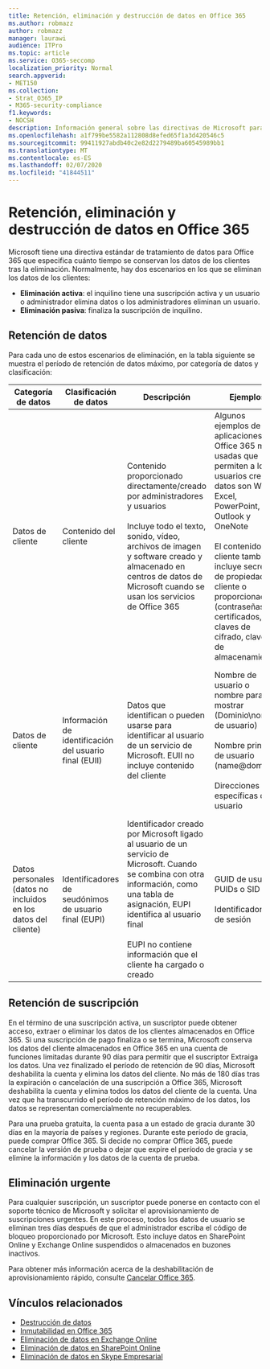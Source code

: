 ```yaml
---
title: Retención, eliminación y destrucción de datos en Office 365
ms.author: robmazz
author: robmazz
manager: laurawi
audience: ITPro
ms.topic: article
ms.service: O365-seccomp
localization_priority: Normal
search.appverid:
- MET150
ms.collection:
- Strat_O365_IP
- M365-security-compliance
f1.keywords:
- NOCSH
description: Información general sobre las directivas de Microsoft para Office 365 relativas a la retención, eliminación y destrucción de datos.
ms.openlocfilehash: a1f799be5582a112808d8efed65f1a3d420546c5
ms.sourcegitcommit: 99411927abdb40c2e82d2279489ba60545989bb1
ms.translationtype: MT
ms.contentlocale: es-ES
ms.lasthandoff: 02/07/2020
ms.locfileid: "41844511"
---
```

# <a name="data-retention-deletion-and-destruction-in-office-365"></a>Retención, eliminación y destrucción de datos en Office 365

Microsoft tiene una directiva estándar de tratamiento de datos para Office 365 que especifica cuánto tiempo se conservan los datos de los clientes tras la eliminación. Normalmente, hay dos escenarios en los que se eliminan los datos de los clientes:

- **Eliminación activa**: el inquilino tiene una suscripción activa y un usuario o administrador elimina datos o los administradores eliminan un usuario.
- **Eliminación pasiva**: finaliza la suscripción de inquilino.

## <a name="data-retention"></a>Retención de datos

Para cada uno de estos escenarios de eliminación, en la tabla siguiente se muestra el período de retención de datos máximo, por categoría de datos y clasificación:

| Categoría de datos | Clasificación de datos | Descripción | Ejemplos | Período de retención |
|-----------------|-----------------|-----------------|----------------------------------|-------------------------------|
| Datos de cliente | Contenido del cliente| Contenido proporcionado directamente/creado por administradores y usuarios <br><br> Incluye todo el texto, sonido, vídeo, archivos de imagen y software creado y almacenado en centros de datos de Microsoft cuando se usan los servicios de Office 365 | Algunos ejemplos de las aplicaciones de Office 365 más usadas que permiten a los usuarios crear datos son Word, Excel, PowerPoint, Outlook y OneNote <br><br> El contenido del cliente también incluye secretos de propiedad del cliente o proporcionados (contraseñas, certificados, claves de cifrado, claves de almacenamiento) | **Escenario de eliminación activa:** como máximo 30 días <br><br> **Escenario de eliminación pasiva:** como máximo 180 días |
| Datos de cliente | Información de identificación del usuario final (EUII) | Datos que identifican o pueden usarse para identificar al usuario de un servicio de Microsoft. EUII no incluye contenido del cliente | Nombre de usuario o nombre para mostrar (Dominio\nombre de usuario) <br><br> Nombre principal de usuario (name@domain) <br><br>  Direcciones IP específicas del usuario | **Escenario de eliminación activa:** como máximo de 180 días (solo una acción de administrador de inquilinos) <br><br> **Escenario de eliminación pasiva:** como máximo 180 días |
| Datos personales <br> (datos no incluidos en los datos del cliente) | Identificadores de seudónimos de usuario final (EUPI) | Identificador creado por Microsoft ligado al usuario de un servicio de Microsoft. Cuando se combina con otra información, como una tabla de asignación, EUPI identifica al usuario final <br><br> EUPI no contiene información que el cliente ha cargado o creado | GUID de usuario, PUIDs o SID <br><br> Identificadores de sesión | **Escenario de eliminación activa:** como máximo 30 días <br><br> **Escenario de eliminación pasiva:** como máximo 180 días |

## <a name="subscription-retention"></a>Retención de suscripción

En el término de una suscripción activa, un suscriptor puede obtener acceso, extraer o eliminar los datos de los clientes almacenados en Office 365. Si una suscripción de pago finaliza o se termina, Microsoft conserva los datos del cliente almacenados en Office 365 en una cuenta de funciones limitadas durante 90 días para permitir que el suscriptor Extraiga los datos. Una vez finalizado el período de retención de 90 días, Microsoft deshabilita la cuenta y elimina los datos del cliente. No más de 180 días tras la expiración o cancelación de una suscripción a Office 365, Microsoft deshabilita la cuenta y elimina todos los datos del cliente de la cuenta. Una vez que ha transcurrido el período de retención máximo de los datos, los datos se representan comercialmente no recuperables.

Para una prueba gratuita, la cuenta pasa a un estado de gracia durante 30 días en la mayoría de países y regiones. Durante este período de gracia, puede comprar Office 365. Si decide no comprar Office 365, puede cancelar la versión de prueba o dejar que expire el período de gracia y se elimine la información y los datos de la cuenta de prueba.

## <a name="expedited-deletion"></a>Eliminación urgente

Para cualquier suscripción, un suscriptor puede ponerse en contacto con el soporte técnico de Microsoft y solicitar el aprovisionamiento de suscripciones urgentes. En este proceso, todos los datos de usuario se eliminan tres días después de que el administrador escriba el código de bloqueo proporcionado por Microsoft. Esto incluye datos en SharePoint Online y Exchange Online suspendidos o almacenados en buzones inactivos.

Para obtener más información acerca de la deshabilitación de aprovisionamiento rápido, consulte [Cancelar Office 365](https://docs.microsoft.com/office365/admin/subscriptions-and-billing/cancel-your-subscription).

## <a name="related-links"></a>Vínculos relacionados

- [Destrucción de datos](office-365-data-destruction.md)
- [Inmutabilidad en Office 365](office-365-data-immutability.md)
- [Eliminación de datos en Exchange Online](office-365-exchange-online-data-deletion.md)
- [Eliminación de datos en SharePoint Online](office-365-sharepoint-online-data-deletion.md)
- [Eliminación de datos en Skype Empresarial](office-365-skype-data-deletion.md)